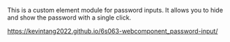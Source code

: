 This is a custom element module for password inputs. It allows you to hide and show the password with a single click.

https://kevintang2022.github.io/6s063-webcomponent_password-input/
